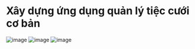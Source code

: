 # Xây dựng ứng dụng quản lý tiệc cưới cơ bản
![image](https://github.com/user-attachments/assets/dab64649-3c57-4a67-a151-be87eaa2c181)
![image](https://github.com/user-attachments/assets/d40b2921-175b-407c-a146-caa358442749)
![image](https://github.com/user-attachments/assets/964ba878-8bcc-4db3-8b02-4cf7d902aefb)
